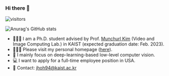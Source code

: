 ### Hi there 👋 
![visitors](https://visitor-badge.glitch.me/badge?page_id=JihyongOh/JihyongOh)

![Anurag's GitHub stats](https://github-readme-stats.vercel.app/api?username=JihyongOh&show_icons=true&theme=highcontrast)

- 👨🏻‍💻 I am a Ph.D. student advised by Prof. [Munchurl Kim](https://www.viclab.kaist.ac.kr/professor) (Video and Image Computing Lab.) in KAIST (expected graduation date: Feb. 2023).
- 👨🏻‍⚕ Please visit my personal homepage ([here](https://sites.google.com/view/ozbro/)).
- 🔬 I mainly focus on deep-learning-based low-level computer vision.
- 💻 I want to apply for a full-time employee position in USA.
- 📧 Contact: jhoh94@kaist.ac.kr
